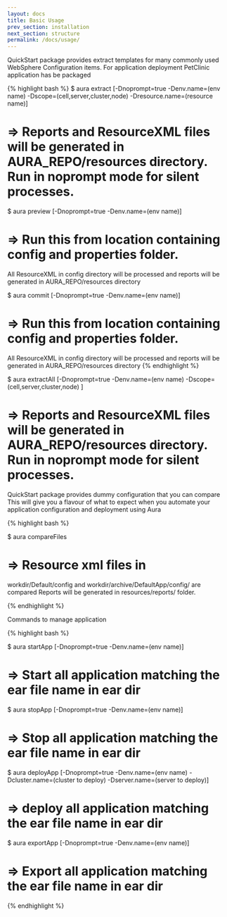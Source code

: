 ```yaml
---
layout: docs
title: Basic Usage
prev_section: installation
next_section: structure
permalink: /docs/usage/
---
```


QuickStart package provides extract templates for many commonly used WebSphere Configuration items. 
For application deployment PetClinic application has be packaged
 
{% highlight bash %}
$ aura extract [-Dnoprompt=true -Denv.name=(env name) -Dscope=(cell,server,cluster,node) -Dresource.name=(resource name)]
# => Reports and ResourceXML files will be generated in AURA_REPO/resources directory. Run in noprompt mode for silent processes.

$ aura preview [-Dnoprompt=true -Denv.name=(env name)]
# => Run this from location containing config and properties folder. 
All ResourceXML in config directory will be processed and reports will be generated in AURA_REPO/resources directory

$ aura commit  [-Dnoprompt=true -Denv.name=(env name)]
# => Run this from location containing config and properties folder. 
All ResourceXML in config directory will be processed and reports will be generated in AURA_REPO/resources directory
{% endhighlight %}

$ aura extractAll [-Dnoprompt=true -Denv.name=(env name) -Dscope=(cell,server,cluster,node) ]
# => Reports and ResourceXML files will be generated in AURA_REPO/resources directory. Run in noprompt mode for silent processes.


QuickStart package provides dummy configuration that you can compare 
This will give you a flavour of what to expect when you automate your application configuration and deployment using Aura

{% highlight bash %}

$ aura compareFiles
# =>  Resource xml files in 
workdir/Default/config and workdir/archive/DefaultApp/config/ are compared
Reports will be generated in resources/reports/<datetime> folder. 

{% endhighlight %}

Commands to manage application 


{% highlight bash %}

$ aura startApp [-Dnoprompt=true -Denv.name=(env name)]
# =>  Start all application matching the ear file name in ear dir

$ aura stopApp [-Dnoprompt=true -Denv.name=(env name)]
# =>  Stop all application matching the ear file name in ear dir

$ aura deployApp [-Dnoprompt=true -Denv.name=(env name) -Dcluster.name=(cluster to deploy) -Dserver.name=(server to deploy)]
# =>  deploy all application matching the ear file name in ear dir

$ aura exportApp [-Dnoprompt=true -Denv.name=(env name)]
# =>  Export all application matching the ear file name in ear dir

{% endhighlight %}


